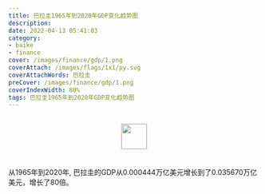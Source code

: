 ```yaml
---
title: 巴拉圭1965年到2020年GDP变化趋势图
description: 
date: 2022-04-13 05:41:03
category:
- baike
- finance
cover: /images/finance/gdp/1.png
coverAttach: /images/flags/1x1/py.svg
coverAttachWords: 巴拉圭
preCover: /images/finance/gdp/1.png
coverIndexWidth: 80%
tags: 巴拉圭1965年到2020年GDP变化趋势图
---
```




<script src="/assets/js/charts/chart.js"></script>

<div style="text-align: center; margin: 30px 0; ">
    <img src="/images/flags/1x1/py.svg" style="width: 50px; border: 1px solid #cccccc; ">
</div>

<div style="width: 98%; margin: 0 0 35px 0; ">
    <canvas id="myChart"></canvas>
</div>

<div>
<p class="paragraph">从1965年到2020年, 巴拉圭的GDP从0.000444万亿美元增长到了0.035670万亿美元，增长了80倍。</p>
</div>

<script>

    const dataGdp = {
        labels: [1965, 1966, 1967, 1968, 1969, 1970, 1971, 1972, 1973, 1974, 1975, 1976, 1977, 1978, 1979, 1980, 1981, 1982, 1983, 1984, 1985, 1986, 1987, 1988, 1989, 1990, 1991, 1992, 1993, 1994, 1995, 1996, 1997, 1998, 1999, 2000, 2001, 2002, 2003, 2004, 2005, 2006, 2007, 2008, 2009, 2010, 2011, 2012, 2013, 2014, 2015, 2016, 2017, 2018, 2019, 2020],
        datasets: [{
            label: '(万亿美元)  •  即刻编程  •  cn.hongkezhang.com',
            backgroundColor: 'rgb(0 0 128)',
            borderColor: 'rgb(0 0 128)',
            data: [0.000444, 0.000466, 0.000493, 0.000518, 0.000556, 0.000595, 0.000665, 0.000769, 0.000996, 0.001333, 0.001511, 0.001699, 0.002092, 0.002560, 0.003417, 0.004448, 0.005625, 0.005419, 0.005673, 0.004502, 0.003282, 0.003724, 0.003971, 0.004256, 0.004758, 0.005812, 0.006984, 0.007157, 0.007250, 0.007871, 0.009062, 0.009788, 0.009965, 0.009260, 0.008837, 0.008856, 0.008496, 0.007196, 0.007691, 0.009624, 0.010738, 0.013429, 0.017856, 0.024617, 0.022356, 0.027238, 0.033756, 0.033296, 0.038651, 0.040378, 0.036211, 0.036090, 0.038997, 0.040225, 0.037907, 0.035670],
            barPercentage: 0.3
        }]
    };

    const config = {
        type: 'line',
        data: dataGdp,
        options: {
            series: [
                {
                    barWidth: '20%'
                }
            ]
        }
    };

    const myChart = new Chart(
        document.getElementById('myChart'),
        config
    );
</script>
